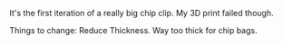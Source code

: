 It's the first iteration of a really big chip clip. My 3D print failed though. 

Things to change:
Reduce Thickness. Way too thick for chip bags. 
